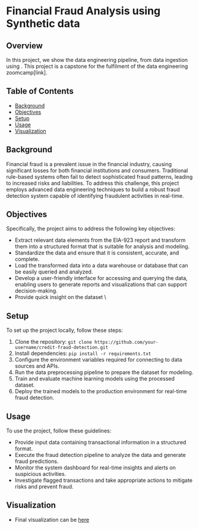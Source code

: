 # Financial Fraud Analysis using Synthetic data 

## Overview
In this project, we show the data engineering pipeline, from data ingestion using . This project is a capstone for the fulfilment of the data engineering zoomcamp[link].

## Table of Contents
- [Background](#background)
- [Objectives](#fobectives)
- [Setup](#setup)
- [Usage](#usage)
- [Visualization](#visualization)

## Background
Financial fraud is a prevalent issue in the financial industry, causing significant losses for both financial institutions and consumers. Traditional rule-based systems often fail to detect sophisticated fraud patterns, leading to increased risks and liabilities. To address this challenge, this project employs advanced data engineering techniques to build a robust fraud detection system capable of identifying fraudulent activities in real-time.

## Objectives
Specifically, the project aims to address the following key objectives:

- Extract relevant data elements from the EIA-923 report and transform them into a structured format that is suitable for analysis and modeling.
- Standardize the data and ensure that it is consistent, accurate, and complete.
- Load the transformed data into a data warehouse or database that can be easily queried and analyzed.
- Develop a user-friendly interface for accessing and querying the data, enabling users to generate reports and visualizations that can support decision-making.
- Provide quick insight on the dataset \

## Setup
To set up the project locally, follow these steps:
1. Clone the repository: `git clone https://github.com/your-username/credit-fraud-detection.git`
2. Install dependencies: `pip install -r requirements.txt`
3. Configure the environment variables required for connecting to data sources and APIs.
4. Run the data preprocessing pipeline to prepare the dataset for modeling.
5. Train and evaluate machine learning models using the processed dataset.
6. Deploy the trained models to the production environment for real-time fraud detection.

## Usage
To use the project, follow these guidelines:
- Provide input data containing transactional information in a structured format.
- Execute the fraud detection pipeline to analyze the data and generate fraud predictions.
- Monitor the system dashboard for real-time insights and alerts on suspicious activities.
- Investigate flagged transactions and take appropriate actions to mitigate risks and prevent fraud.

## Visualization
- Final visualization can be [here](https://lookerstudio.google.com/reporting/5da912e1-8240-4d4c-a25c-d5f0b7454233)



